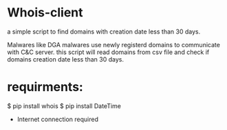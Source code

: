 # Whois-client
a simple script to find domains with creation date less than 30 days.

Malwares like DGA malwares use newly registerd domains to communicate with C&C server.
this script will read domains from csv file and check if domains creation date less than 30 days.

# requirments:
   $ pip install whois
   $ pip install DateTime

* Internet connection required
